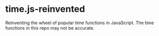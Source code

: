 # time.js-reinvented
Reinventing the wheel of popular time functions in JavaScript.
The time functions in this repo may not be accurate.